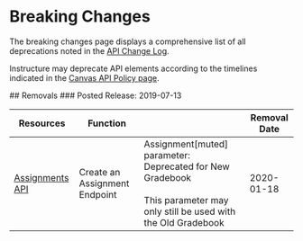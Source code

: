 Breaking Changes
================

The breaking changes page displays a comprehensive list of all deprecations noted in the [API Change Log](file.changelog.html).

Instructure may deprecate API elements according to the timelines indicated in the [Canvas API Policy page](https://www.canvaslms.com/policies/api-policy).

<div class="changelog"></div>
## Removals
### Posted Release: 2019-07-13

| Resources | Function |              |  Removal Date |
|----------------------|----------------------|--------------------------|--------------------|
| [Assignments API] | Create an Assignment Endpoint | Assignment[muted] parameter: Deprecated for New Gradebook<br><br>This parameter may only still be used with the Old Gradebook | 2020-01-18 |

[Assignments API]: assignments.html
